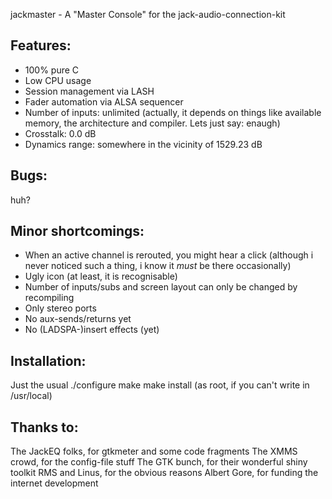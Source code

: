 
jackmaster - A "Master Console" for the jack-audio-connection-kit

Features:
---------
* 100% pure C
* Low CPU usage
* Session management via LASH
* Fader automation via ALSA sequencer
* Number of inputs: unlimited (actually, it depends on things like available
  memory, the architecture and compiler. Lets just say: enaugh)
* Crosstalk: 0.0 dB
* Dynamics range: somewhere in the vicinity of 1529.23 dB


Bugs:
-----
huh?


Minor shortcomings:
-------------------
* When an active channel is rerouted, you might hear a click (although i
  never noticed such a thing, i know it *must* be there occasionally)
* Ugly icon (at least, it is recognisable)
* Number of inputs/subs and screen layout can only be changed by recompiling
* Only stereo ports
* No aux-sends/returns yet
* No (LADSPA-)insert effects (yet)


Installation:
-------------
Just the usual
./configure
make
make install (as root, if you can't write in /usr/local)


Thanks to:
----------
The JackEQ folks, for gtkmeter and some code fragments
The XMMS crowd, for the config-file stuff
The GTK bunch, for their wonderful shiny toolkit
RMS and Linus, for the obvious reasons
Albert Gore, for funding the internet development
